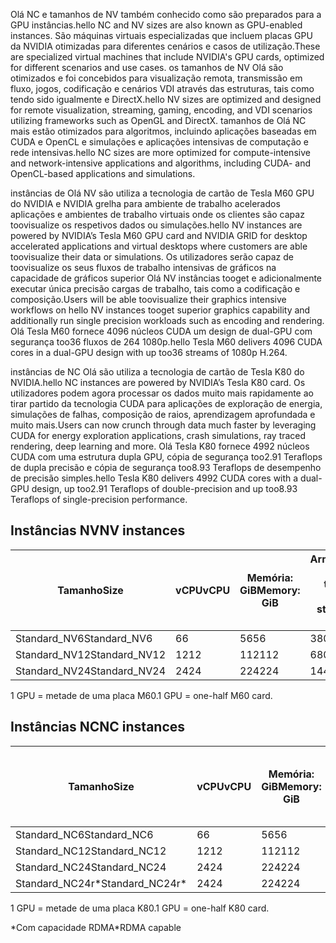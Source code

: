 
<span data-ttu-id="d41cf-101">Olá NC e tamanhos de NV também conhecido como são preparados para a GPU instâncias.</span><span class="sxs-lookup"><span data-stu-id="d41cf-101">hello NC and NV sizes are also known as GPU-enabled instances.</span></span> <span data-ttu-id="d41cf-102">São máquinas virtuais especializadas que incluem placas GPU da NVIDIA otimizadas para diferentes cenários e casos de utilização.</span><span class="sxs-lookup"><span data-stu-id="d41cf-102">These are specialized virtual machines that include NVIDIA's GPU cards, optimized for different scenarios and use cases.</span></span> <span data-ttu-id="d41cf-103">os tamanhos de NV Olá são otimizados e foi concebidos para visualização remota, transmissão em fluxo, jogos, codificação e cenários VDI através das estruturas, tais como tendo sido igualmente e DirectX.</span><span class="sxs-lookup"><span data-stu-id="d41cf-103">hello NV sizes are optimized and designed for remote visualization, streaming, gaming, encoding, and VDI scenarios utilizing frameworks such as OpenGL and DirectX.</span></span> <span data-ttu-id="d41cf-104">tamanhos de Olá NC mais estão otimizados para algoritmos, incluindo aplicações baseadas em CUDA e OpenCL e simulações e aplicações intensivas de computação e rede intensivas.</span><span class="sxs-lookup"><span data-stu-id="d41cf-104">hello NC sizes are more optimized for compute-intensive and network-intensive applications and algorithms, including CUDA- and OpenCL-based applications and simulations.</span></span> 


<span data-ttu-id="d41cf-105">instâncias de Olá NV são utiliza a tecnologia de cartão de Tesla M60 GPU do NVIDIA e NVIDIA grelha para ambiente de trabalho acelerados aplicações e ambientes de trabalho virtuais onde os clientes são capaz toovisualize os respetivos dados ou simulações.</span><span class="sxs-lookup"><span data-stu-id="d41cf-105">hello NV instances are powered by NVIDIA’s Tesla M60 GPU card and NVIDIA GRID for desktop accelerated applications and virtual desktops where customers are able toovisualize their data or simulations.</span></span> <span data-ttu-id="d41cf-106">Os utilizadores serão capaz de toovisualize os seus fluxos de trabalho intensivas de gráficos na capacidade de gráficos superior Olá NV instâncias tooget e adicionalmente executar única precisão cargas de trabalho, tais como a codificação e composição.</span><span class="sxs-lookup"><span data-stu-id="d41cf-106">Users will be able toovisualize their graphics intensive workflows on hello NV instances tooget superior graphics capability and additionally run single precision workloads such as encoding and rendering.</span></span> <span data-ttu-id="d41cf-107">Olá Tesla M60 fornece 4096 núcleos CUDA um design de dual-GPU com segurança too36 fluxos de 264 1080p.</span><span class="sxs-lookup"><span data-stu-id="d41cf-107">hello Tesla M60 delivers 4096 CUDA cores in a dual-GPU design with up too36 streams of 1080p H.264.</span></span> 

<span data-ttu-id="d41cf-108">instâncias de NC Olá são utiliza a tecnologia de cartão de Tesla K80 do NVIDIA.</span><span class="sxs-lookup"><span data-stu-id="d41cf-108">hello NC instances are powered by NVIDIA’s Tesla K80 card.</span></span> <span data-ttu-id="d41cf-109">Os utilizadores podem agora processar os dados muito mais rapidamente ao tirar partido da tecnologia CUDA para aplicações de exploração de energia, simulações de falhas, composição de raios, aprendizagem aprofundada e muito mais.</span><span class="sxs-lookup"><span data-stu-id="d41cf-109">Users can now crunch through data much faster by leveraging CUDA for energy exploration applications, crash simulations, ray traced rendering, deep learning and more.</span></span> <span data-ttu-id="d41cf-110">Olá Tesla K80 fornece 4992 núcleos CUDA com uma estrutura dupla GPU, cópia de segurança too2.91 Teraflops de dupla precisão e cópia de segurança too8.93 Teraflops de desempenho de precisão simples.</span><span class="sxs-lookup"><span data-stu-id="d41cf-110">hello Tesla K80 delivers 4992 CUDA cores with a dual-GPU design, up too2.91 Teraflops of double-precision and up too8.93 Teraflops of single-precision performance.</span></span>

## <a name="nv-instances"></a><span data-ttu-id="d41cf-111">Instâncias NV</span><span class="sxs-lookup"><span data-stu-id="d41cf-111">NV instances</span></span>

| <span data-ttu-id="d41cf-112">Tamanho</span><span class="sxs-lookup"><span data-stu-id="d41cf-112">Size</span></span> | <span data-ttu-id="d41cf-113">vCPU</span><span class="sxs-lookup"><span data-stu-id="d41cf-113">vCPU</span></span> | <span data-ttu-id="d41cf-114">Memória: GiB</span><span class="sxs-lookup"><span data-stu-id="d41cf-114">Memory: GiB</span></span> | <span data-ttu-id="d41cf-115">Armazenamento (SSD) temporário GiB</span><span class="sxs-lookup"><span data-stu-id="d41cf-115">Temp storage (SSD) GiB</span></span> | <span data-ttu-id="d41cf-116">GPU</span><span class="sxs-lookup"><span data-stu-id="d41cf-116">GPU</span></span> | <span data-ttu-id="d41cf-117">Discos de dados máximos</span><span class="sxs-lookup"><span data-stu-id="d41cf-117">Maximum data disks</span></span> |
| --- | --- | --- | --- | --- | --- |
| <span data-ttu-id="d41cf-118">Standard_NV6</span><span class="sxs-lookup"><span data-stu-id="d41cf-118">Standard_NV6</span></span> |<span data-ttu-id="d41cf-119">6</span><span class="sxs-lookup"><span data-stu-id="d41cf-119">6</span></span> |<span data-ttu-id="d41cf-120">56</span><span class="sxs-lookup"><span data-stu-id="d41cf-120">56</span></span> |<span data-ttu-id="d41cf-121">380</span><span class="sxs-lookup"><span data-stu-id="d41cf-121">380</span></span> | <span data-ttu-id="d41cf-122">1</span><span class="sxs-lookup"><span data-stu-id="d41cf-122">1</span></span> | <span data-ttu-id="d41cf-123">8</span><span class="sxs-lookup"><span data-stu-id="d41cf-123">8</span></span> |
| <span data-ttu-id="d41cf-124">Standard_NV12</span><span class="sxs-lookup"><span data-stu-id="d41cf-124">Standard_NV12</span></span> |<span data-ttu-id="d41cf-125">12</span><span class="sxs-lookup"><span data-stu-id="d41cf-125">12</span></span> |<span data-ttu-id="d41cf-126">112</span><span class="sxs-lookup"><span data-stu-id="d41cf-126">112</span></span> |<span data-ttu-id="d41cf-127">680</span><span class="sxs-lookup"><span data-stu-id="d41cf-127">680</span></span> | <span data-ttu-id="d41cf-128">2</span><span class="sxs-lookup"><span data-stu-id="d41cf-128">2</span></span> | <span data-ttu-id="d41cf-129">16</span><span class="sxs-lookup"><span data-stu-id="d41cf-129">16</span></span> |
| <span data-ttu-id="d41cf-130">Standard_NV24</span><span class="sxs-lookup"><span data-stu-id="d41cf-130">Standard_NV24</span></span> |<span data-ttu-id="d41cf-131">24</span><span class="sxs-lookup"><span data-stu-id="d41cf-131">24</span></span> |<span data-ttu-id="d41cf-132">224</span><span class="sxs-lookup"><span data-stu-id="d41cf-132">224</span></span> |<span data-ttu-id="d41cf-133">1440</span><span class="sxs-lookup"><span data-stu-id="d41cf-133">1440</span></span> | <span data-ttu-id="d41cf-134">4</span><span class="sxs-lookup"><span data-stu-id="d41cf-134">4</span></span> | <span data-ttu-id="d41cf-135">32</span><span class="sxs-lookup"><span data-stu-id="d41cf-135">32</span></span> |

<span data-ttu-id="d41cf-136">1 GPU = metade de uma placa M60.</span><span class="sxs-lookup"><span data-stu-id="d41cf-136">1 GPU = one-half M60 card.</span></span>

## <a name="nc-instances"></a><span data-ttu-id="d41cf-137">Instâncias NC</span><span class="sxs-lookup"><span data-stu-id="d41cf-137">NC instances</span></span>

| <span data-ttu-id="d41cf-138">Tamanho</span><span class="sxs-lookup"><span data-stu-id="d41cf-138">Size</span></span> | <span data-ttu-id="d41cf-139">vCPU</span><span class="sxs-lookup"><span data-stu-id="d41cf-139">vCPU</span></span> | <span data-ttu-id="d41cf-140">Memória: GiB</span><span class="sxs-lookup"><span data-stu-id="d41cf-140">Memory: GiB</span></span> | <span data-ttu-id="d41cf-141">Armazenamento (SSD) temporário GiB</span><span class="sxs-lookup"><span data-stu-id="d41cf-141">Temp storage (SSD) GiB</span></span> | <span data-ttu-id="d41cf-142">GPU</span><span class="sxs-lookup"><span data-stu-id="d41cf-142">GPU</span></span> | <span data-ttu-id="d41cf-143">Discos de dados máximos</span><span class="sxs-lookup"><span data-stu-id="d41cf-143">Maximum data disks</span></span> |
| --- | --- | --- | --- | --- | --- |
| <span data-ttu-id="d41cf-144">Standard_NC6</span><span class="sxs-lookup"><span data-stu-id="d41cf-144">Standard_NC6</span></span> |<span data-ttu-id="d41cf-145">6</span><span class="sxs-lookup"><span data-stu-id="d41cf-145">6</span></span> |<span data-ttu-id="d41cf-146">56</span><span class="sxs-lookup"><span data-stu-id="d41cf-146">56</span></span> | <span data-ttu-id="d41cf-147">380</span><span class="sxs-lookup"><span data-stu-id="d41cf-147">380</span></span> | <span data-ttu-id="d41cf-148">1</span><span class="sxs-lookup"><span data-stu-id="d41cf-148">1</span></span> | <span data-ttu-id="d41cf-149">8</span><span class="sxs-lookup"><span data-stu-id="d41cf-149">8</span></span> |
| <span data-ttu-id="d41cf-150">Standard_NC12</span><span class="sxs-lookup"><span data-stu-id="d41cf-150">Standard_NC12</span></span> |<span data-ttu-id="d41cf-151">12</span><span class="sxs-lookup"><span data-stu-id="d41cf-151">12</span></span> |<span data-ttu-id="d41cf-152">112</span><span class="sxs-lookup"><span data-stu-id="d41cf-152">112</span></span> | <span data-ttu-id="d41cf-153">680</span><span class="sxs-lookup"><span data-stu-id="d41cf-153">680</span></span> | <span data-ttu-id="d41cf-154">2</span><span class="sxs-lookup"><span data-stu-id="d41cf-154">2</span></span> | <span data-ttu-id="d41cf-155">16</span><span class="sxs-lookup"><span data-stu-id="d41cf-155">16</span></span> |
| <span data-ttu-id="d41cf-156">Standard_NC24</span><span class="sxs-lookup"><span data-stu-id="d41cf-156">Standard_NC24</span></span> |<span data-ttu-id="d41cf-157">24</span><span class="sxs-lookup"><span data-stu-id="d41cf-157">24</span></span> |<span data-ttu-id="d41cf-158">224</span><span class="sxs-lookup"><span data-stu-id="d41cf-158">224</span></span> | <span data-ttu-id="d41cf-159">1440</span><span class="sxs-lookup"><span data-stu-id="d41cf-159">1440</span></span> | <span data-ttu-id="d41cf-160">4</span><span class="sxs-lookup"><span data-stu-id="d41cf-160">4</span></span> | <span data-ttu-id="d41cf-161">32</span><span class="sxs-lookup"><span data-stu-id="d41cf-161">32</span></span> |
| <span data-ttu-id="d41cf-162">Standard_NC24r*</span><span class="sxs-lookup"><span data-stu-id="d41cf-162">Standard_NC24r*</span></span> |<span data-ttu-id="d41cf-163">24</span><span class="sxs-lookup"><span data-stu-id="d41cf-163">24</span></span> |<span data-ttu-id="d41cf-164">224</span><span class="sxs-lookup"><span data-stu-id="d41cf-164">224</span></span> | <span data-ttu-id="d41cf-165">1440</span><span class="sxs-lookup"><span data-stu-id="d41cf-165">1440</span></span> | <span data-ttu-id="d41cf-166">4</span><span class="sxs-lookup"><span data-stu-id="d41cf-166">4</span></span> | <span data-ttu-id="d41cf-167">32</span><span class="sxs-lookup"><span data-stu-id="d41cf-167">32</span></span> |

<span data-ttu-id="d41cf-168">1 GPU = metade de uma placa K80.</span><span class="sxs-lookup"><span data-stu-id="d41cf-168">1 GPU = one-half K80 card.</span></span>

<span data-ttu-id="d41cf-169">*Com capacidade RDMA</span><span class="sxs-lookup"><span data-stu-id="d41cf-169">*RDMA capable</span></span>


